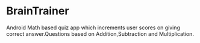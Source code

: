 # BrainTrainer
Android Math based quiz app which increments user scores on giving correct answer.Questions based on Addition,Subtraction and Multiplication.
